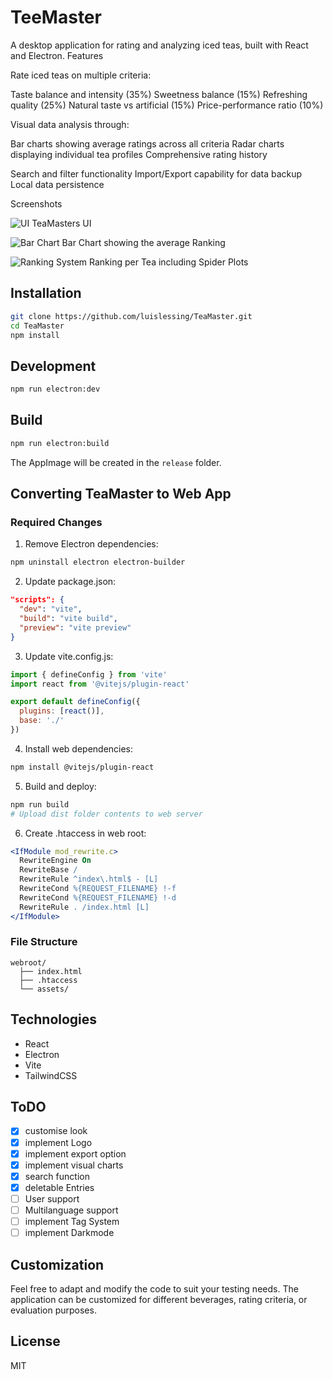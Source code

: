 # TeeMaster

A desktop application for rating and analyzing iced teas, built with React and Electron.
Features

Rate iced teas on multiple criteria:

Taste balance and intensity (35%)
Sweetness balance (15%)
Refreshing quality (25%)
Natural taste vs artificial (15%)
Price-performance ratio (10%)


Visual data analysis through:

Bar charts showing average ratings across all criteria
Radar charts displaying individual tea profiles
Comprehensive rating history


Search and filter functionality
Import/Export capability for data backup
Local data persistence

Screenshots

![UI](webp/UI.webp)
  TeaMasters UI

![Bar Chart](webp/barchart.webp)
  Bar Chart showing the average Ranking

![Ranking System](webp/Bewertung.webp)
  Ranking per Tea including Spider Plots

## Installation

```bash
git clone https://github.com/luislessing/TeaMaster.git
cd TeaMaster
npm install
```

## Development

```bash
npm run electron:dev
```

## Build

```bash
npm run electron:build
```

The AppImage will be created in the `release` folder.

## Converting TeaMaster to Web App

### Required Changes

1. Remove Electron dependencies:
```bash
npm uninstall electron electron-builder
```

2. Update package.json:
```json
"scripts": {
  "dev": "vite",
  "build": "vite build",
  "preview": "vite preview"
}
```

3. Update vite.config.js:
```javascript
import { defineConfig } from 'vite'
import react from '@vitejs/plugin-react'

export default defineConfig({
  plugins: [react()],
  base: './'
})
```

4. Install web dependencies:
```bash
npm install @vitejs/plugin-react
```

5. Build and deploy:
```bash
npm run build
# Upload dist folder contents to web server
```

6. Create .htaccess in web root:
```apache
<IfModule mod_rewrite.c>
  RewriteEngine On
  RewriteBase /
  RewriteRule ^index\.html$ - [L]
  RewriteCond %{REQUEST_FILENAME} !-f
  RewriteCond %{REQUEST_FILENAME} !-d
  RewriteRule . /index.html [L]
</IfModule>
```

### File Structure
```
webroot/
  ├── index.html
  ├── .htaccess
  └── assets/
```

## Technologies

- React
- Electron
- Vite
- TailwindCSS

## ToDO
- [x] customise look
- [x] implement Logo
- [x] implement export option
- [x] implement visual charts 
- [x] search function
- [x] deletable Entries
- [ ] User support
- [ ] Multilanguage support
- [ ] implement Tag System
- [ ] implement Darkmode

## Customization
Feel free to adapt and modify the code to suit your testing needs. The application can be customized for different beverages, rating criteria, or evaluation purposes.

## License

MIT
